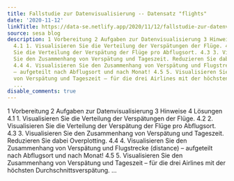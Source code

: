 ```yaml
---
title: Fallstudie zur Datenvisualisierung -- Datensatz "flights"
date: '2020-11-12'
linkTitle: https://data-se.netlify.app/2020/11/12/fallstudie-zur-datenvisualisierung-datensatz-flights/
source: sesa blog
description: 1 Vorbereitung 2 Aufgaben zur Datenvisualisierung 3 Hinweise 4 Lösungen
  4.1 1. Visualisieren Sie die Verteilung der Verspätungen der Flüge. 4.2 2. Visualisieren
  Sie die Verteilung der Verspätung der Flüge pro Abflugsort. 4.3 3. Visualisieren
  Sie den Zusammenhang von Verspätung und Tageszeit. Reduzieren Sie dabei Overplotting.
  4.4 4. Visualisieren Sie den Zusammenhang von Verspätung und Flugstrecke (distance)
  – aufgeteilt nach Abflugsort und nach Monat! 4.5 5. Visualisieren Sie den Zusammenhang
  von Verspätung und Tageszeit – für die drei Airlines mit der höchsten Durchschnittsverspätung.
  ...
disable_comments: true
---
```

1 Vorbereitung 2 Aufgaben zur Datenvisualisierung 3 Hinweise 4 Lösungen 4.1 1. Visualisieren Sie die Verteilung der Verspätungen der Flüge. 4.2 2. Visualisieren Sie die Verteilung der Verspätung der Flüge pro Abflugsort. 4.3 3. Visualisieren Sie den Zusammenhang von Verspätung und Tageszeit. Reduzieren Sie dabei Overplotting. 4.4 4. Visualisieren Sie den Zusammenhang von Verspätung und Flugstrecke (distance) – aufgeteilt nach Abflugsort und nach Monat! 4.5 5. Visualisieren Sie den Zusammenhang von Verspätung und Tageszeit – für die drei Airlines mit der höchsten Durchschnittsverspätung. ...